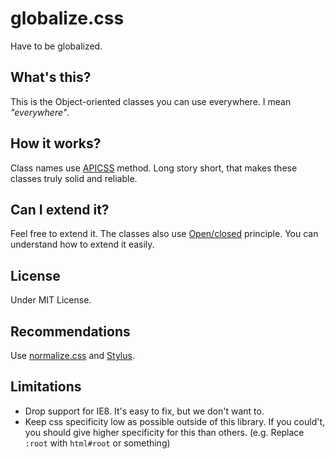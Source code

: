 globalize.css
=============

Have to be globalized.

## What's this?

This is the Object-oriented classes you can use everywhere. I mean _"everywhere"_.

## How it works?

Class names use [APICSS](https://byodkm.com/apicss/) method. Long story short, that makes these classes truly solid and reliable.

## Can I extend it?

Feel free to extend it. The classes also use [Open/closed](http://en.wikipedia.org/wiki/Open/closed_principle) principle. You can understand how to extend it easily.

## License
Under MIT License.

## Recommendations
Use [normalize.css](https://github.com/necolas/normalize.css/) and [Stylus](http://learnboost.github.io/stylus/).

## Limitations
* Drop support for IE8. It's easy to fix, but we don't want to.
* Keep css specificity low as possible outside of this library. If you could't, you should give higher specificity for this than others. (e.g. Replace `:root` with `html#root` or something)
